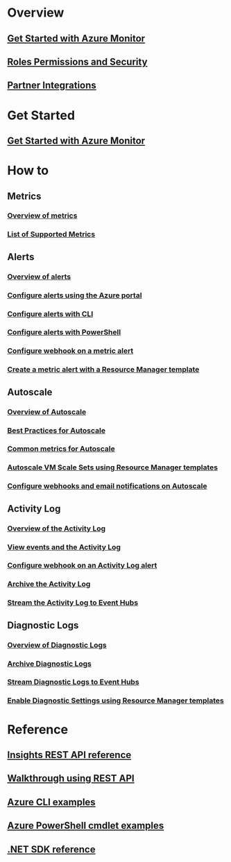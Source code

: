 # Overview
## [Get Started with Azure Monitor](../azure-portal/monitoring-get-started.md)
## [Roles Permissions and Security](../azure-portal/monitoring-roles-permissions-security.md)
## [Partner Integrations](../azure-portal/monitoring-partners.md)

# Get Started
## [Get Started with Azure Monitor](../azure-portal/monitoring-get-started.md)

# How to
## Metrics
### [Overview of metrics](../azure-portal/monitoring-overview-metrics.md)
### [List of Supported Metrics](../azure-portal/monitoring-supported-metrics.md)
## Alerts
### [Overview of alerts](../azure-portal/monitoring-overview-alerts.md)
### [Configure alerts using the Azure portal](../azure-portal/insights-alerts-portal.md)
### [Configure alerts with CLI](../azure-portal/insights-alerts-command-line-interface.md)
### [Configure alerts with PowerShell](../azure-portal/insights-alerts-powershell.md)
### [Configure webhook on a metric alert](../azure-portal/insights-webhooks-alerts.md)
### [Create a metric alert with a Resource Manager template](../azure-portal/monitoring-enable-alerts-using-template.md)
## Autoscale
### [Overview of Autoscale](../azure-portal/monitoring-overview-autoscale.md)
### [Best Practices for Autoscale](../azure-portal/insights-autoscale-best-practices.md)
### [Common metrics for Autoscale](../azure-portal/insights-autoscale-common-metrics.md)
### [Autoscale VM Scale Sets using Resource Manager templates](../azure-portal/insights-advanced-autoscale-virtual-machine-scale-sets.md)
### [Configure webhooks and email notifications on Autoscale](../azure-portal/insights-autoscale-to-webhook-email.md)
## Activity Log
### [Overview of the Activity Log](../azure-portal/monitoring-overview-activity-logs.md)
### [View events and the Activity Log](../azure-portal/insights-debugging-with-events.md)
### [Configure webhook on an Activity Log alert](../azure-portal/insights-auditlog-to-webhook-email.md)
### [Archive the Activity Log](../azure-portal/monitoring-archive-activity-log.md)
### [Stream the Activity Log to Event Hubs](../azure-portal/monitoring-stream-activity-logs-event-hubs.md)
## Diagnostic Logs
### [Overview of Diagnostic Logs](../azure-portal/monitoring-overview-of-diagnostic-logs.md)
### [Archive Diagnostic Logs](../azure-portal/monitoring-archive-diagnostic-logs.md)
### [Stream Diagnostic Logs to Event Hubs](../azure-portal/monitoring-stream-diagnostic-logs-to-event-hubs.md)
### [Enable Diagnostic Settings using Resource Manager templates](../azure-portal/monitoring-enable-diagnostic-logs-using-template.md)

# Reference
## [Insights REST API reference](https://msdn.microsoft.com/library/azure/dn931943)
## [Walkthrough using REST API](../azure-portal/monitoring-rest-api-walkthrough.md)
## [Azure CLI examples](../azure-portal/insights-cli-samples.md)
## [Azure PowerShell cmdlet examples](../azure-portal/insights-powershell-samples.md)
## [.NET SDK reference](https://msdn.microsoft.com/library/azure/dn802153)
